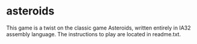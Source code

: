 # asteroids
This game is a twist on the classic game Asteroids, written entirely in IA32 assembly language. The instructions to play are located in readme.txt.
